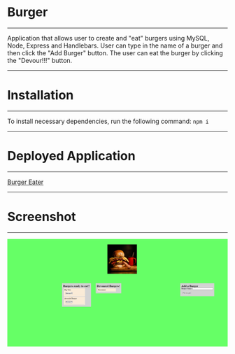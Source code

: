 # Burger
***
Application that allows user to create and "eat" burgers using MySQL, Node, Express and Handlebars. User can type in the name of a burger and then click the "Add Burger" button. The user can eat the burger by clicking the "Devour!!!" button.
***
# Installation
***
To install necessary dependencies, run the following command:
` npm i `
***
# Deployed Application
***
<a href="http://quiet-chamber-56591.herokuapp.com/">Burger Eater</a>
***
# Screenshot
***
<img src="public/assets/img/Capture.PNG">

